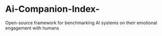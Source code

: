 # Ai-Companion-Index-
Open-source framework for benchmarking AI systems on their emotional engagement with humans
